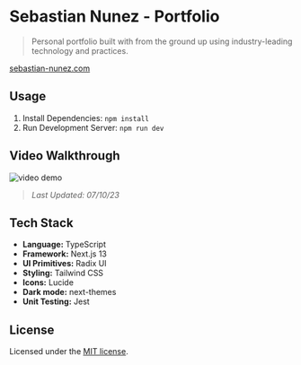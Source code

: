 # Sebastian Nunez - Portfolio

> Personal portfolio built with from the ground up using industry-leading technology and practices.

[sebastian-nunez.com](https://www.sebastian-nunez.com/)

## Usage

1. Install Dependencies: `npm install`
2. Run Development Server: `npm run dev`

## Video Walkthrough

<img src="demo.gif" alt="video demo" />

> _Last Updated: 07/10/23_

## Tech Stack

- **Language:** TypeScript
- **Framework:** Next.js 13
- **UI Primitives:** Radix UI
- **Styling:** Tailwind CSS
- **Icons:** Lucide
- **Dark mode:** next-themes
- **Unit Testing:** Jest

## License

Licensed under the [MIT license](./LICENSE.md).
